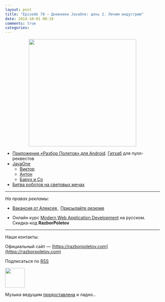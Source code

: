 ```yaml
---
layout: post
title: "Episode 70 — Дневники JavaOne: день 2. Лечим индустрию"
date: 2014-10-01 00:18
comments: true
categories: 
---
```



<div class="separator" style="clear: both; text-align: center;">
<a href="https://razborpoletov.com/images/razbor_70_text.jpg" imageanchor="1" style="margin-left: 1em; margin-right: 1em;"><img border="0" height="350" src="https://razborpoletov.com/images/razbor_70_text.jpg" width="350" /></a>
</div>

* [Приложение «Разбор Полетов» для Android](https://play.google.com/store/apps/details?id=com.shonenfactory.razborpoletov). [Гитхаб](https://github.com/rsi2m/RazborPoletov) для пулл-реквестов
* [JavaOne](https://www.oracle.com/javaone/index.html ) 
    * [Виктор](https://oracleus.activeevents.com/2014/connect/sessionDetail.ww?SESSION_ID=3503)
    * [Антон](https://oracleus.activeevents.com/2014/connect/sessionDetail.ww?SESSION_ID=1724)
    * [Барух и Co](https://oracleus.activeevents.com/2014/connect/sessionDetail.ww?SESSION_ID=1752)
* [Битва роботов на световых мечах](http://instagram.com/p/tmUEj6JtuO)


---

_На правах рекламы:_

* [Вакансия от Алексея ](http://www.startupjobs.asia/job/3790-senior-java-engineer-technical-paktor--singapore). [Присылайте резюме](mailto:alexey@abashev.ru)

* Онлайн курс [Modern Web Application Development](http://www.eventbrite.com/e/modern-web-application-development-for-java-programmers-in-russian-november-23-2014-tickets-13047171441) на русском. Скидка-код **RazborPoletov**

---

Наши контакты:

Официальный сайт — [https://razborpoletov.com](https://razborpoletov.com)

<!-- player goes here-->

<audio preload="none">
   <source src="http://traffic.libsyn.com/razborpoletov/razbor_70.mp3" type="audio/mp3" />
   Your browser does not support the audio tag.
</audio>

Подписаться по [RSS](http://feeds.feedburner.com/razbor-podcast)

<!-- episode file link goes here-->
<a href="http://traffic.libsyn.com/razborpoletov/razbor_70.mp3" imageanchor="1" style="clear: left; margin-bottom: 1em; margin-left: auto; margin-right: 2em;"><img border="0" height="64" src="http://2.bp.blogspot.com/-qkfh8Q--dks/T0gixAMzuII/AAAAAAAAHD0/O5LbF3vvBNQ/s200/1330127522_mp3.png" width="64" /></a>

Музыка ведущим [предоставлена](http://www.audiobank.fm/single-music/27/111/More-And-Less/) и ладно...

